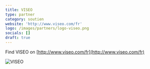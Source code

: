 ```yaml
---
title: VISEO
type: partner
category: soutien
website: 'http://www.viseo.com/fr'
logo: /images/partners/logo-viseo.png
socials: []
draft: true
---
```


Find VISEO on [http://www.viseo.com/fr](http://www.viseo.com/fr)

![VISEO](/images/partners/logo-viseo.png)
